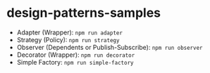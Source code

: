 # design-patterns-samples
- Adapter (Wrapper): `npm run adapter`
- Strategy (Policy): `npm run strategy`
- Observer (Dependents or Publish-Subscribe): `npm run observer`
- Decorator (Wrapper): `npm run decorator`
- Simple Factory: `npm run simple-factory`